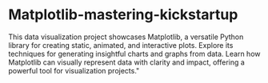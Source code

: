 # Matplotlib-mastering-kickstartup
This data visualization project showcases Matplotlib, a versatile Python library for creating static, animated, and interactive plots. Explore its techniques for generating insightful charts and graphs from data. Learn how Matplotlib can visually represent data with clarity and impact, offering a powerful tool for visualization projects."
